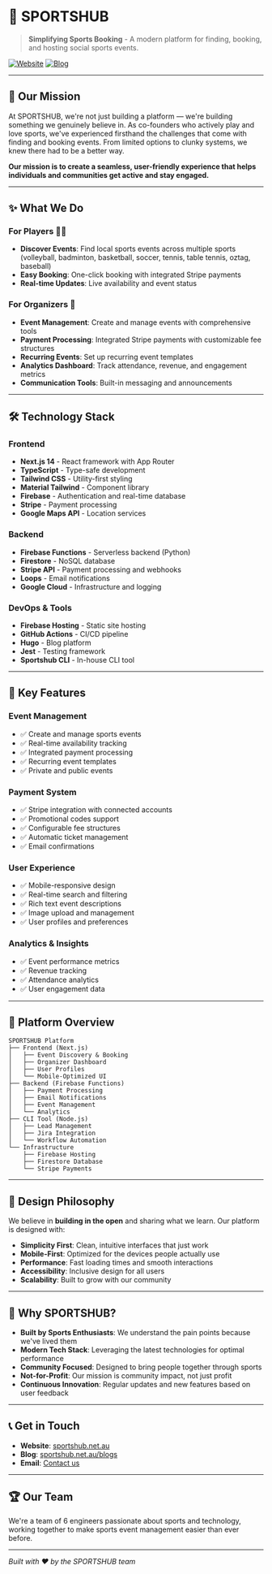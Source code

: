 # 🏐 SPORTSHUB

> **Simplifying Sports Booking** - A modern platform for finding, booking, and hosting social sports events.

[![Website](https://img.shields.io/badge/Website-sportshub.net.au-blue?style=flat-square)](https://www.sportshub.net.au)
[![Blog](https://img.shields.io/badge/Blog-SPORTSHUB%20Blogs-green?style=flat-square)](https://sportshub.net.au/blogs)

---

## 🎯 Our Mission

At SPORTSHUB, we're not just building a platform — we're building something we genuinely believe in. As co-founders who actively play and love sports, we've experienced firsthand the challenges that come with finding and booking events. From limited options to clunky systems, we knew there had to be a better way.

**Our mission is to create a seamless, user-friendly experience that helps individuals and communities get active and stay engaged.**

---

## ✨ What We Do

### For Players 🏃‍♂️

- **Discover Events**: Find local sports events across multiple sports (volleyball, badminton, basketball, soccer, tennis, table tennis, oztag, baseball)
- **Easy Booking**: One-click booking with integrated Stripe payments
- **Real-time Updates**: Live availability and event status

### For Organizers 🎯

- **Event Management**: Create and manage events with comprehensive tools
- **Payment Processing**: Integrated Stripe payments with customizable fee structures
- **Recurring Events**: Set up recurring event templates
- **Analytics Dashboard**: Track attendance, revenue, and engagement metrics
- **Communication Tools**: Built-in messaging and announcements

---

## 🛠️ Technology Stack

### Frontend

- **Next.js 14** - React framework with App Router
- **TypeScript** - Type-safe development
- **Tailwind CSS** - Utility-first styling
- **Material Tailwind** - Component library
- **Firebase** - Authentication and real-time database
- **Stripe** - Payment processing
- **Google Maps API** - Location services

### Backend

- **Firebase Functions** - Serverless backend (Python)
- **Firestore** - NoSQL database
- **Stripe API** - Payment processing and webhooks
- **Loops** - Email notifications
- **Google Cloud** - Infrastructure and logging

### DevOps & Tools

- **Firebase Hosting** - Static site hosting
- **GitHub Actions** - CI/CD pipeline
- **Hugo** - Blog platform
- **Jest** - Testing framework
- **Sportshub CLI** - In-house CLI tool

---

## 🚀 Key Features

### Event Management

- ✅ Create and manage sports events
- ✅ Real-time availability tracking
- ✅ Integrated payment processing
- ✅ Recurring event templates
- ✅ Private and public events

### Payment System

- ✅ Stripe integration with connected accounts
- ✅ Promotional codes support
- ✅ Configurable fee structures
- ✅ Automatic ticket management
- ✅ Email confirmations

### User Experience

- ✅ Mobile-responsive design
- ✅ Real-time search and filtering
- ✅ Rich text event descriptions
- ✅ Image upload and management
- ✅ User profiles and preferences

### Analytics & Insights

- ✅ Event performance metrics
- ✅ Revenue tracking
- ✅ Attendance analytics
- ✅ User engagement data

---

## 📱 Platform Overview

```
SPORTSHUB Platform
├── Frontend (Next.js)
│   ├── Event Discovery & Booking
│   ├── Organizer Dashboard
│   ├── User Profiles
│   └── Mobile-Optimized UI
├── Backend (Firebase Functions)
│   ├── Payment Processing
│   ├── Email Notifications
│   ├── Event Management
│   └── Analytics
├── CLI Tool (Node.js)
│   ├── Lead Management
│   ├── Jira Integration
│   └── Workflow Automation
└── Infrastructure
    ├── Firebase Hosting
    ├── Firestore Database
    └── Stripe Payments
```

---

## 🎨 Design Philosophy

We believe in **building in the open** and sharing what we learn. Our platform is designed with:

- **Simplicity First**: Clean, intuitive interfaces that just work
- **Mobile-First**: Optimized for the devices people actually use
- **Performance**: Fast loading times and smooth interactions
- **Accessibility**: Inclusive design for all users
- **Scalability**: Built to grow with our community

---

## 🌟 Why SPORTSHUB?

- **Built by Sports Enthusiasts**: We understand the pain points because we've lived them
- **Modern Tech Stack**: Leveraging the latest technologies for optimal performance
- **Community Focused**: Designed to bring people together through sports
- **Not-for-Profit**: Our mission is community impact, not just profit
- **Continuous Innovation**: Regular updates and new features based on user feedback

---

## 📞 Get in Touch

- **Website**: [sportshub.net.au](https://www.sportshub.net.au)
- **Blog**: [sportshub.net.au/blogs](https://sportshub.net.au/blogs)
- **Email**: [Contact us](https://www.sportshub.net.au/contact)

---

## 🏆 Our Team

We're a team of 6 engineers passionate about sports and technology, working together to make sports event management easier than ever before.

---

_Built with ❤️ by the SPORTSHUB team_
